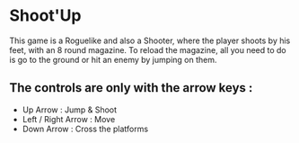 # Shoot'Up

This game is a Roguelike and also a Shooter, where the player shoots by his feet, with an 8 round magazine. To reload the magazine, all you need to do is go to the ground or hit an enemy by jumping on them.

## The controls are only with the arrow keys :

-   Up Arrow : Jump & Shoot
-   Left / Right Arrow : Move
-   Down Arrow : Cross the platforms
